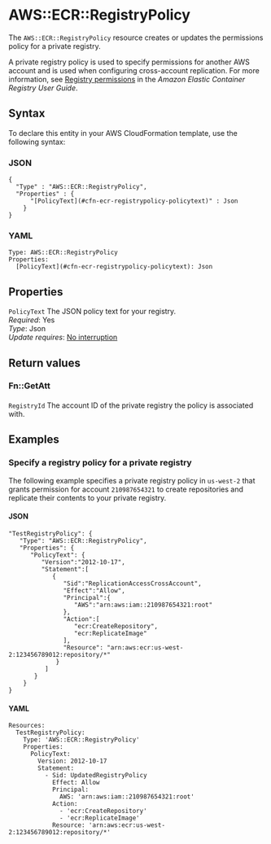 # AWS::ECR::RegistryPolicy<a name="aws-resource-ecr-registrypolicy"></a>

The `AWS::ECR::RegistryPolicy` resource creates or updates the permissions policy for a private registry\.

A private registry policy is used to specify permissions for another AWS account and is used when configuring cross\-account replication\. For more information, see [Registry permissions](https://docs.aws.amazon.com/AmazonECR/latest/userguide/registry-permissions.html) in the *Amazon Elastic Container Registry User Guide*\.

## Syntax<a name="aws-resource-ecr-registrypolicy-syntax"></a>

To declare this entity in your AWS CloudFormation template, use the following syntax:

### JSON<a name="aws-resource-ecr-registrypolicy-syntax.json"></a>

```
{
  "Type" : "AWS::ECR::RegistryPolicy",
  "Properties" : {
      "[PolicyText](#cfn-ecr-registrypolicy-policytext)" : Json
    }
}
```

### YAML<a name="aws-resource-ecr-registrypolicy-syntax.yaml"></a>

```
Type: AWS::ECR::RegistryPolicy
Properties: 
  [PolicyText](#cfn-ecr-registrypolicy-policytext): Json
```

## Properties<a name="aws-resource-ecr-registrypolicy-properties"></a>

`PolicyText`  <a name="cfn-ecr-registrypolicy-policytext"></a>
The JSON policy text for your registry\.  
*Required*: Yes  
*Type*: Json  
*Update requires*: [No interruption](https://docs.aws.amazon.com/AWSCloudFormation/latest/UserGuide/using-cfn-updating-stacks-update-behaviors.html#update-no-interrupt)

## Return values<a name="aws-resource-ecr-registrypolicy-return-values"></a>

### Fn::GetAtt<a name="aws-resource-ecr-registrypolicy-return-values-fn--getatt"></a>

#### <a name="aws-resource-ecr-registrypolicy-return-values-fn--getatt-fn--getatt"></a>

`RegistryId`  <a name="RegistryId-fn::getatt"></a>
The account ID of the private registry the policy is associated with\.

## Examples<a name="aws-resource-ecr-registrypolicy--examples"></a>



### Specify a registry policy for a private registry<a name="aws-resource-ecr-registrypolicy--examples--Specify_a_registry_policy_for_a_private_registry"></a>

The following example specifies a private registry policy in `us-west-2` that grants permission for account `210987654321` to create repositories and replicate their contents to your private registry\.

#### JSON<a name="aws-resource-ecr-registrypolicy--examples--Specify_a_registry_policy_for_a_private_registry--json"></a>

```
"TestRegistryPolicy": {
   "Type": "AWS::ECR::RegistryPolicy",
   "Properties": {
      "PolicyText": {
         "Version":"2012-10-17",
         "Statement":[
            {
               "Sid":"ReplicationAccessCrossAccount",
               "Effect":"Allow",
               "Principal":{
                  "AWS":"arn:aws:iam::210987654321:root"
               },
               "Action":[
                  "ecr:CreateRepository",
                  "ecr:ReplicateImage"
               ],
               "Resource": "arn:aws:ecr:us-west-2:123456789012:repository/*"
             }
          ]
       }
    }
}
```

#### YAML<a name="aws-resource-ecr-registrypolicy--examples--Specify_a_registry_policy_for_a_private_registry--yaml"></a>

```
Resources:
  TestRegistryPolicy:
    Type: 'AWS::ECR::RegistryPolicy'
    Properties:
      PolicyText:
        Version: 2012-10-17
        Statement:
          - Sid: UpdatedRegistryPolicy
            Effect: Allow
            Principal:
              AWS: 'arn:aws:iam::210987654321:root'
            Action:
              - 'ecr:CreateRepository'
              - 'ecr:ReplicateImage'
            Resource: 'arn:aws:ecr:us-west-2:123456789012:repository/*'
```